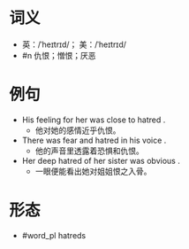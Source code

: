# 词义
- 英：/ˈheɪtrɪd/； 美：/ˈheɪtrɪd/
- #n 仇恨；憎恨；厌恶
# 例句
- His feeling for her was close to hatred .
	- 他对她的感情近乎仇恨。
- There was fear and hatred in his voice .
	- 他的声音里透露着恐惧和仇恨。
- Her deep hatred of her sister was obvious .
	- 一眼便能看出她对姐姐恨之入骨。
# 形态
- #word_pl hatreds
